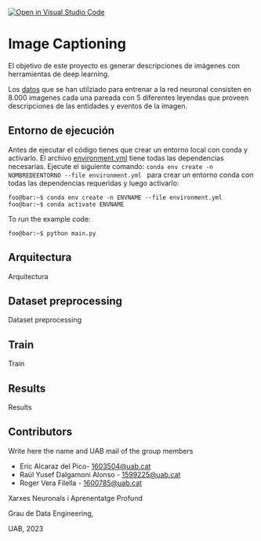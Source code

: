 [![Open in Visual Studio Code](https://classroom.github.com/assets/open-in-vscode-718a45dd9cf7e7f842a935f5ebbe5719a5e09af4491e668f4dbf3b35d5cca122.svg)](https://classroom.github.com/online_ide?assignment_repo_id=11122265&assignment_repo_type=AssignmentRepo)
# Image Captioning
El objetivo de este proyecto es generar descripciones de imágenes con herramientas de deep learning.

Los [datos](https://www.kaggle.com/datasets/adityajn105/flickr8k) que se han utilziado para entrenar a la red neuronal consisten en 8.000 imagenes cada una pareada con 5 diferentes leyendas que proveen descripciones de las entidades y eventos de la imagen.

## Entorno de ejecución
Antes de ejecutar el código tienes que crear un entorno local con conda y activarlo. El archivo [environment.yml](https://github.com/DCC-UAB/XNAP-Project/environment.yml) tiene todas las dependencias necesarias. Ejecute el siguiente comando: ``conda env create -n NOMBREDEENTORNO --file environment.yml `` para crear un entorno conda con todas las dependencias requeridas y luego activarlo:
```shell
foo@bar:~$ conda env create -n ENVNAME --file environment.yml
foo@bar:~$ conda activate ENVNAME
```

To run the example code:
```shell
foo@bar:~$ python main.py
```
## Arquitectura
Arquitectura

## Dataset preprocessing
Dataset preprocessing

## Train
Train

## Results
Results

## Contributors
Write here the name and UAB mail of the group members

- Eric Alcaraz del Pico- 1603504@uab.cat
- Raül Yusef Dalgamoni Alonso - 1599225@uab.cat
- Roger Vera Filella - 1600785@uab.cat

Xarxes Neuronals i Aprenentatge Profund

Grau de Data Engineering,

UAB, 2023